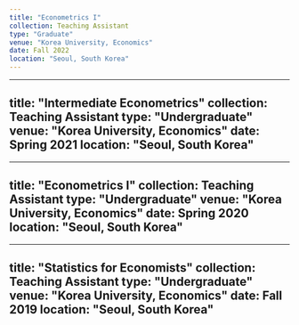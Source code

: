 ```yaml
---
title: "Econometrics I"
collection: Teaching Assistant
type: "Graduate"
venue: "Korea University, Economics"
date: Fall 2022
location: "Seoul, South Korea"
---
```


---
title: "Intermediate Econometrics"
collection: Teaching Assistant
type: "Undergraduate"
venue: "Korea University, Economics"
date: Spring 2021
location: "Seoul, South Korea"
---

---
title: "Econometrics I"
collection: Teaching Assistant
type: "Undergraduate"
venue: "Korea University, Economics"
date: Spring 2020
location: "Seoul, South Korea"
---

---
title: "Statistics for Economists"
collection: Teaching Assistant
type: "Undergraduate"
venue: "Korea University, Economics"
date: Fall 2019
location: "Seoul, South Korea"
---
